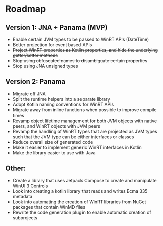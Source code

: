 # Roadmap 

## Version 1: JNA + Panama (MVP)

- Enable certain JVM types to be passed to WinRT APIs (DateTime)
- Better projection for event based APIs
- ~~Project WinRT properties as Kotlin properties, and hide the underlying getter/setter methods~~
- ~~Stop using obfuscated names to disambiguate certain properties~~
- Stop using JNA unsigned types

## Version 2: Panama

- Migrate off JNA
- Split the runtime helpers into a separate library
- Adopt Kotlin naming conventions for WinRT APIs
- Migrate away from inline functions when possible to improve compile times
- Revamp object lifetime management for both JVM objects with native peers, and WinRT objects with JVM peers
- Revamp the handling of WinRT types that are projected as JVM types such that the JVM type can be either interfaces or classes
- Reduce overall size of generated code
- Make it easier to implement generic WinRT interfaces in Kotlin
- Make the library easier to use with Java

## Other: 

- Create a library that uses Jetpack Compose to create and manipulate WinUI 3 Controls
- Look into creating a kotlin library that reads and writes Ecma 335 metadata
- Look into automating the creation of WinRT libraries from NuGet packages that contain WinMD files
- Rewrite the code generation plugin to enable automatic creation of subprojects 
